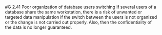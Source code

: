 #G 2.41 Poor organization of database users switching
If several users of a database share the same workstation, there is a risk of unwanted or targeted data manipulation if the switch between the users is not organized or the change is not carried out properly. Also, then the confidentiality of the data is no longer guaranteed.



